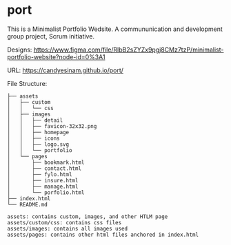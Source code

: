 # port

This is a Minimalist Portfolio Wedsite. A commununication and development group project, Scrum initiative.

Designs: https://www.figma.com/file/RlbB2sZYZx9pgj8CMz7tzP/minimalist-portfolio-website?node-id=0%3A1

URL: https://candyesinam.github.io/port/


File Structure:
```
├── assets
│   ├── custom
│   │   └── css
│   ├── images
│   │   ├── detail
│   │   ├── favicon-32x32.png
│   │   ├── homepage
│   │   ├── icons
│   │   ├── logo.svg
│   │   └── portfolio
│   └── pages
│       ├── bookmark.html
│       ├── contact.html
│       ├── fylo.html
│       ├── insure.html
│       ├── manage.html
│       └── porfolio.html
├── index.html
└── README.md

assets: contains custom, images, and other HTLM page
assets/custom/css: contains css files
assets/images: contains all images used 
assets/pages: contains other html files anchored in index.html 
```
